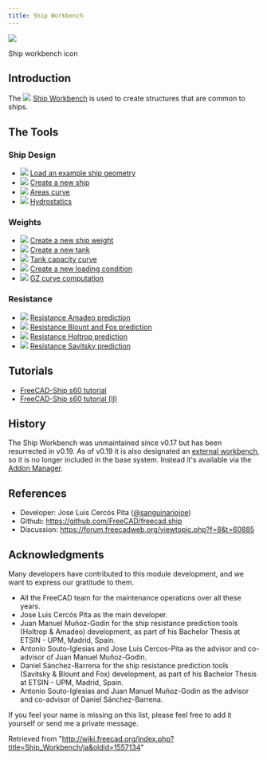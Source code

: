 ```yaml
---
title: Ship Workbench
---
```


![](/images/Workbench_Ship.svg)

Ship workbench icon

## Introduction

The ![](/images/Workbench_Ship.svg) [Ship Workbench](/Ship_Workbench "Ship Workbench") is used to create structures that are common to ships.

## The Tools

### Ship Design

- ![](/images/Ship_LoadExample.svg) [Load an example ship geometry](/Ship_LoadExample "Ship LoadExample")
- ![](/images/Ship_CreateShip.svg) [Create a new ship](/Ship_CreateShip "Ship CreateShip")
- ![](/images/Ship_AreasCurve.svg) [Areas curve](/Ship_AreasCurve "Ship AreasCurve")
- ![](/images/Ship_Hydrostatics.svg) [Hydrostatics](/Ship_Hydrostatics "Ship Hydrostatics")

### Weights

- ![](/images/Ship_Weight.svg) [Create a new ship weight](/Ship_Weight "Ship Weight")
- ![](/images/Ship_Tank.svg) [Create a new tank](/Ship_Tank "Ship Tank")
- ![](/images/Ship_Capacity.svg) [Tank capacity curve](/Ship_Capacity "Ship Capacity")
- ![](/images/Ship_LoadCondition.svg) [Create a new loading condition](/Ship_LoadCondition "Ship LoadCondition")
- ![](/images/Ship_GZ.svg) [GZ curve computation](/Ship_GZ "Ship GZ")

### Resistance

- ![](/images/Ship_ResistanceAmadeo.svg) [Resistance Amadeo prediction](/Ship_ResistanceAmadeo "Ship ResistanceAmadeo")
- ![](/images/Ship_ResistanceBlountFox.svg) [Resistance Blount and Fox prediction](/Ship_ResistanceBlountFox "Ship ResistanceBlountFox")
- ![](/images/Ship_ResistanceHoltrop.svg) [Resistance Holtrop prediction](/Ship_ResistanceHoltrop "Ship ResistanceHoltrop")
- ![](/images/Ship_ResistanceSavitsky.svg) [Resistance Savitsky prediction](/Ship_ResistanceSavitsky "Ship ResistanceSavitsky")

## Tutorials

- [FreeCAD-Ship s60 tutorial](/FreeCAD-Ship_s60_tutorial "FreeCAD-Ship s60 tutorial")
- [FreeCAD-Ship s60 tutorial (II)](</FreeCAD-Ship_s60_tutorial_(II)> "FreeCAD-Ship s60 tutorial (II)")

## History

The Ship Workbench was unmaintained since v0.17 but has been resurrected in v0.19. As of v0.19 it is also designated an [external workbench](/External_workbenches "External workbenches"), so it is no longer included in the base system. Instead it's available via the [Addon Manager](/Std_AddonMgr "Std AddonMgr").

## References

- Developer: Jose Luis Cercós Pita ([@sanguinariojoe](https://github.com/sanguinariojoe))
- Github: <https://github.com/FreeCAD/freecad.ship>
- Discussion: <https://forum.freecadweb.org/viewtopic.php?f=8&t=60885>

## Acknowledgments

Many developers have contributed to this module development, and we want to express our gratitude to them.

- All the FreeCAD team for the maintenance operations over all these years.
- Jose Luis Cercós Pita as the main developer.
- Juan Manuel Muñoz-Godin for the ship resistance prediction tools (Holtrop & Amadeo) development, as part of his Bachelor Thesis at ETSIN - UPM, Madrid, Spain.
- Antonio Souto-Iglesias and Jose Luis Cercos-Pita as the advisor and co-advisor of Juan Manuel Muñoz-Godin.
- Daniel Sánchez-Barrena for the ship resistance prediction tools (Savitsky & Blount and Fox) development, as part of his Bachelor Thesis at ETSIN - UPM, Madrid, Spain.
- Antonio Souto-Iglesias and Juan Manuel Muñoz-Godin as the advisor and co-advisor of Daniel Sánchez-Barrena.

If you feel your name is missing on this list, please feel free to add it yourself or send me a private message.

Retrieved from "<http://wiki.freecad.org/index.php?title=Ship_Workbench/ja&oldid=1557134>"
